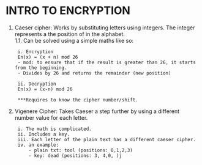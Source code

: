# INTRO TO ENCRYPTION
1. Caeser cipher: Works by substituting letters using integers. The integer represents a the position of in the alphabet.  
    1.1. Can be solved using a simple maths like so: 

        i. Encryption
        En(x) = (x + n) mod 26
        - mod: to ensure that if the result is greater than 26, it starts from the beginning.
        - Divides by 26 and returns the remainder (new position) 

        ii. Decryption
        En(x) = (x-n) mod 26
    
        ***Requires to know the cipher number/shift. 

2. Vigenere Cipher: Takes Caeser a step further by using a different number value for each letter. 

        i. The math is complicated. 
        ii. Includes a key. 
        iii. Each letter of the plain text has a different caeser cipher. 
        iv. an example: 
            - plain txt: tool (positions: 0,1,2,3) 
            - key: dead (positions: 3, 4,0, )j